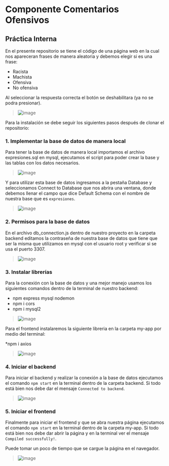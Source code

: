 # **Componente Comentarios Ofensivos**
## **Práctica Interna**
En el presente repositorio se tiene el código de una página web en la cual nos apareceran frases de manera aleatoria y debemos elegir si es una frase:
* Racista
* Machista 
* Ofensiva 
* No ofensiva

Al seleccionar la respuesta correcta el botón se deshabilitara (ya no se podra presionar).

>![image](https://user-images.githubusercontent.com/60879365/206634724-d3b630bb-3e2f-44ba-8daf-30ec9c5be738.png)

Para la instalación se debe seguir los siguientes pasos después de clonar el repositorio:

### **1. Implementar la base de datos de manera local**

Para tener la base de datos de manera local importamos el archivo expresiones.sql en mysql, ejecutamos el script para poder crear la base y las tablas con los datos necesarios.

>![image](https://user-images.githubusercontent.com/60879365/206632592-db089c2d-61ee-44ef-b1c8-c028d5e3be10.png)

Y para utilizar esta base de datos ingresamos a la pestaña Database y seleccionamos Connect to Database que nos abrira una ventana, donde debemos llenar el campo que dice Default Schema con el nombre de nuestra base que es ``expresiones``.

>![image](https://user-images.githubusercontent.com/60879365/206633369-a603b4db-c2a7-4f15-a768-7befd6782f38.png)

### **2. Permisos para la base de datos**

En el archivo db_connection.js dentro de nuestro proyecto en la carpeta backend editamos la contraseña de nuestra base de datos que tiene que ser la misma que utilizamos en mysql con el usuario root y verificar si se usa el puerto 3307.

>![image](https://user-images.githubusercontent.com/60879365/206632787-506b1774-e261-48cd-9178-b96a40ba10ef.png)

### **3. Instalar librerías**

Para la conexión con la base de datos y una mejor manejo usamos los siguientes comandos dentro de la terminal de nuestro backend:
* npm express mysql nodemon
* npm i cors
* npm i mysql2

>![image](https://user-images.githubusercontent.com/60879365/206633626-a3aacc07-2cde-4dde-9e59-3ec3bc5c51d3.png)

Para el frontend instalaremos la siguiente libreria en la carpeta my-app por medio del terminal:

*npm i axios

>![image](https://user-images.githubusercontent.com/60879365/206633792-32543791-8e84-4679-9a1e-76cc1431fbb7.png)

### **4. Iniciar el backend** 

Para iniciar el backend y realizar la conexión a la base de datos ejecutamos el comando ``npm start`` en la terminal dentro de la carpeta backend. Si todo está bien nos debe dar el mensaje ``Connected to backend``.

>![image](https://user-images.githubusercontent.com/60879365/206633970-8d7c87f3-4194-41bf-9eb9-1ed11914de17.png)

### **5. Iniciar el frontend**

Finalmente para iniciar el frontend y que se abra nuestra página ejecutamos el comando ``npm start`` en la terminal dentro de la carpeta my-app. Si todo está bien nos debe dar abrir la página y en la terminal ver el mensaje ``Compiled successfully!``. 

Puede tomar un poco de tiempo que se cargue la página en el navegador.

>![image](https://user-images.githubusercontent.com/60879365/206634189-ec408aa4-65f2-4360-8dfc-fe0ad00f1145.png)



